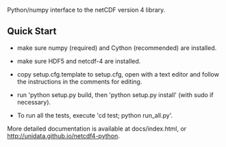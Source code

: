 Python/numpy interface to the netCDF version 4 library.

Quick Start
-----------

* make sure numpy (required) and Cython (recommended) are installed.

* make sure HDF5 and netcdf-4 are installed.

* copy setup.cfg.template to setup.cfg, open with a text editor
  and follow the instructions in the comments for editing.

* run 'python setup.py build, then 'python setup.py install' (with sudo
  if necessary).

* To run all the tests, execute 'cd test; python run_all.py'.

More detailed documentation is available at docs/index.html, or
http://unidata.github.io/netcdf4-python.
